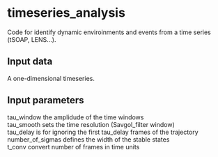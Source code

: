 # timeseries_analysis
Code for identify dynamic enviroinments and events from a time series 
(tSOAP, LENS...). 

## Input data
A one-dimensional timeseries. 

## Input parameters
tau_window			the amplidude of the time windows<br>
tau_smooth          sets the time resolution (Savgol_filter window)<br>
tau_delay           is for ignoring the first tau_delay frames of the trajectory<br>
number_of_sigmas    defines the width of the stable states<br>
t_conv				convert number of frames in time units